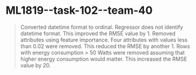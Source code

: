 # ML1819--task-102--team-40

>Converted datetime format to ordinal. Regressor does not identify datetime format. This improved the RMSE value by 1.
>Removed attributes using feature importance. Four attributes with values less than 0.02 were removed. This reduced the RMSE by another 1.
>Rows with energy consumption > 50 Watts were removed assuming that higher energy consumption would matter. This increased the RMSE value by 20.
